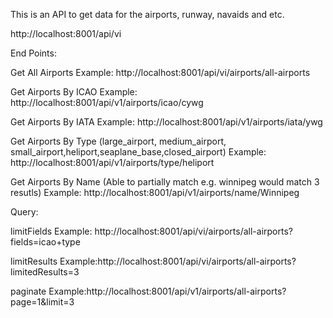 This is an API to get data for the airports, runway, navaids and etc.

http://localhost:8001/api/vi

End Points:

Get All Airports
Example: http://localhost:8001/api/vi/airports/all-airports

Get Airports By ICAO
Example: http://localhost:8001/api/v1/airports/icao/cywg

Get Airports By IATA
Example: http://localhost:8001/api/v1/airports/iata/ywg

Get Airports By Type (large_airport, medium_airport, small_airport,heliport,seaplane_base,closed_airport)
Example: http://localhost:8001/api/v1/airports/type/heliport

Get Airports By Name (Able to partially match e.g. winnipeg would match 3 resutls)
Example: http://localhost:8001/api/v1/airports/name/Winnipeg

Query:

limitFields
Example: http://localhost:8001/api/vi/airports/all-airports?fields=icao+type

limitResults
Example:http://localhost:8001/api/vi/airports/all-airports?limitedResults=3

paginate
Example:http://localhost:8001/api/v1/airports/all-airports?page=1&limit=3
